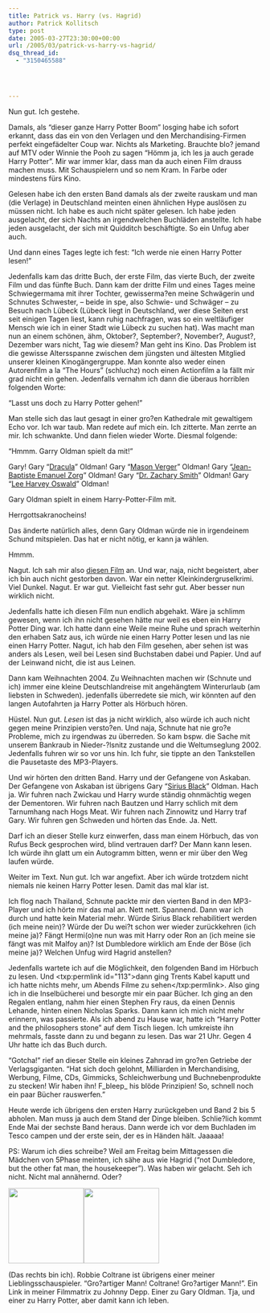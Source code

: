 ```yaml
---
title: Patrick vs. Harry (vs. Hagrid)
author: Patrick Kollitsch
type: post
date: 2005-03-27T23:30:00+00:00
url: /2005/03/patrick-vs-harry-vs-hagrid/
dsq_thread_id:
  - "3150465588"




---
```

Nun gut. Ich gestehe. 

Damals, als &#8220;dieser ganze Harry Potter Boom&#8221; losging habe ich sofort erkannt, dass das ein von den Verlagen und den Merchandising-Firmen perfekt eingefädelter Coup war. Nichts als Marketing. Brauchte blo? jemand auf MTV oder Winnie the Pooh zu sagen &#8220;Hömm ja, ich les ja auch gerade Harry Potter&#8221;. Mir war immer klar, dass man da auch einen Film drauss machen muss. Mit Schauspielern und so nem Kram. In Farbe oder mindestens fürs Kino.

Gelesen habe ich den ersten Band damals als der zweite rauskam und man (die Verlage) in Deutschland meinten einen ähnlichen Hype auslösen zu müssen nicht. Ich habe es auch nicht später gelesen. Ich habe jeden ausgelacht, der sich Nachts an irgendwelchen Buchläden anstellte. Ich habe jeden ausgelacht, der sich mit Quidditch beschäftigte. So ein Unfug aber auch.

Und dann eines Tages legte ich fest: &#8220;Ich werde nie einen Harry Potter lesen!&#8221;

Jedenfalls kam das dritte Buch, der erste Film, das vierte Buch, der zweite Film und das fünfte Buch. Dann kam der dritte Film und eines Tages meine Schwiegermama mit ihrer Tochter, gewisserma?en meine Schwägerin und Schnutes Schwester, &#8211; beide in spe, also Schwie- und Schwäger &#8211; zu Besuch nach Lübeck (Lübeck liegt in Deutschland, wer diese Seiten erst seit einigen Tagen liest, kann ruhig nachfragen, was so ein weltläufiger Mensch wie ich in einer Stadt wie Lübeck zu suchen hat). Was macht man nun an einem schönen, ähm, Oktober?, September?, November?, August?, Dezember wars nicht, Tag wie diesem? Man geht ins Kino. Das Problem ist die gewisse Altersspanne zwischen dem jüngsten und ältesten Mitglied unserer kleinen Kinogängergruppe. Man konnte also weder einen Autorenfilm a la &#8220;The Hours&#8221; (schluchz) noch einen Actionfilm a la fällt mir grad nicht ein gehen. Jedenfalls vernahm ich dann die überaus horriblen folgenden Worte:

&#8220;Lasst uns doch zu Harry Potter gehen!&#8221;

Man stelle sich das laut gesagt in einer gro?en Kathedrale mit gewaltigem Echo vor. Ich war taub. Man redete auf mich ein. Ich zitterte. Man zerrte an mir. Ich schwankte. Und dann fielen wieder Worte. Diesmal folgende:

&#8220;Hmmm. Garry Oldman spielt da mit!&#8221;

Gary! Gary &#8220;[Dracula][1]&#8221; Oldman! Gary &#8220;[Mason Verger][2]&#8221; Oldman! Gary &#8220;[Jean-Baptiste Emanuel Zorg][3]&#8221; Oldman! Gary &#8220;[Dr. Zachary Smith][4]&#8221; Oldman! Gary &#8220;[Lee Harvey Oswald][5]&#8221; Oldman!

Gary Oldman spielt in einem Harry-Potter-Film mit.

Herrgottsakranocheins!

Das änderte natürlich alles, denn Gary Oldman würde nie in irgendeinem Schund mitspielen. Das hat er nicht nötig, er kann ja wählen.

Hmmm.

Nagut. Ich sah mir also [diesen Film][6] an. Und war, naja, nicht begeistert, aber ich bin auch nicht gestorben davon. War ein netter Kleinkindergruselkrimi. Viel Dunkel. Nagut. Er war gut. Vielleicht fast sehr gut. Aber besser nun wirklich nicht.

Jedenfalls hatte ich diesen Film nun endlich abgehakt. Wäre ja schlimm gewesen, wenn ich ihn nicht gesehen hätte nur weil es eben ein Harry Potter Ding war. Ich hatte dann eine Weile meine Ruhe und sprach weiterhin den erhaben Satz aus, ich würde nie einen Harry Potter lesen und las nie einen Harry Potter. Nagut, ich hab den Film gesehen, aber sehen ist was anders als Lesen, weil bei Lesen sind Buchstaben dabei und Papier. Und auf der Leinwand nicht, die ist aus Leinen.

Dann kam Weihnachten 2004. Zu Weihnachten machen wir (Schnute und ich) immer eine kleine Deutschlandreise mit angehängtem Winterurlaub (am liebsten in Schweden). jedenfalls überredete sie mich, wir könnten auf den langen Autofahrten ja Harry Potter als Hörbuch hören. 

Hüstel. Nun gut. _Lesen_ ist das ja nicht wirklich, also würde ich auch nicht gegen meine Prinzipien versto?en. Und naja, Schnute hat nie gro?e Probleme, mich zu irgendwas zu überreden. So kam bspw. die Sache mit unserem Bankraub in Nieder-?lsnitz zustande und die Weltumseglung 2002. Jedenfalls fuhren wir so vor uns hin. Ich fuhr, sie tippte an den Tankstellen die Pausetaste des MP3-Players. 

Und wir hörten den dritten Band. Harry und der Gefangene von Askaban. Der Gefangene von Askaban ist übrigens Gary &#8220;[Sirius Black][6]&#8221; Oldman. Hach ja. Wir fuhren nach Zwickau und Harry wurde ständig ohnmächtig wegen der Dementoren. Wir fuhren nach Bautzen und Harry schlich mit dem Tarnumhang nach Hogs Meat. Wir fuhren nach Zinnowitz und Harry traf Gary. Wir fuhren gen Schweden und hörten das Ende. Ja. Nett.

Darf ich an dieser Stelle kurz einwerfen, dass man einem Hörbuch, das von Rufus Beck gesprochen wird, blind vertrauen darf? Der Mann kann lesen. Ich würde ihn glatt um ein Autogramm bitten, wenn er mir über den Weg laufen würde.

Weiter im Text. Nun gut. Ich war angefixt. Aber ich würde trotzdem nicht niemals nie keinen Harry Potter lesen. Damit das mal klar ist.

Ich flog nach Thailand, Schnute packte mir den vierten Band in den MP3-Player und ich hörte mir das mal an. Nett nett. Spannend. Dann war ich durch und hatte kein Material mehr. Würde Sirius Black rehabilitiert werden (ich meine nein)? Würde der Du wei?t schon wer wieder zurückkehren (ich meine ja)? Fängt Hermi(o)ne nun was mit Harry oder Ron an (ich meine sie fängt was mit Malfoy an)? Ist Dumbledore wirklich am Ende der Böse (ich meine ja)? Welchen Unfug wird Hagrid anstellen?

Jedenfalls wartete ich auf die Möglichkeit, den folgenden Band im Hörbuch zu lesen. Und <txp:permlink id="113">dann ging Trents Kabel kaputt und ich hatte nichts mehr, um Abends Filme zu sehen</txp:permlink>. Also ging ich in die Inselbücherei und besorgte mir ein paar Bücher. Ich ging an den Regalen entlang, nahm hier einen Stephen Fry raus, da einen Dennis Lehande, hinten einen Nicholas Sparks. Dann kann ich mich nicht mehr erinnern, was passierte. Als ich abend zu Hause war, hatte ich &#8220;Harry Potter and the philosophers stone&#8221; auf dem Tisch liegen. Ich umkreiste ihn mehrmals, fasste dann zu und begann zu lesen. Das war 21 Uhr. Gegen 4 Uhr hatte ich das Buch durch.

&#8220;Gotcha!&#8221; rief an dieser Stelle ein kleines Zahnrad im gro?en Getriebe der Verlagsgiganten. &#8220;Hat sich doch gelohnt, Milliarden in Merchandising, Werbung, Filme, CDs, Gimmicks, Schleichwerbung und Buchnebenprodukte zu stecken! Wir haben ihn! F\_bleep\_ his blöde Prinzipien! So, schnell noch ein paar Bücher rauswerfen.&#8221;

Heute werde ich übrigens den ersten Harry zurückgeben und Band 2 bis 5 abholen. Man muss ja auch dem Stand der Dinge bleiben. Schlie?lich kommt Ende Mai der sechste Band heraus. Dann werde ich vor dem Buchladen im Tesco campen und der erste sein, der es in Händen hält. Jaaaaa!

PS: Warum ich dies schreibe? Weil am Freitag beim Mittagessen die Mädchen von 5Phase meinten, ich sähe aus wie Hagrid (&#8220;not Dumbledore, but the other fat man, the housekeeper&#8221;). Was haben wir gelacht. Seh ich nicht. Nicht mal annähernd. Oder?

<img src="/images/82.jpg" style="width:150px;float:left;" />
  
<img src="/images/78.jpg" style="width:150px" />

(Das rechts bin ich). Robbie Coltrane ist übrigens einer meiner Lieblingsschauspieler. &#8220;Gro?artiger Mann! Coltrane! Gro?artiger Mann!&#8221;. Ein Link in meiner Filmmatrix zu Johnny Depp. Einer zu Gary Oldman. Tja, und einer zu Harry Potter, aber damit kann ich leben.

 [1]: http://imdb.com/title/tt0103874/
 [2]: http://imdb.com/title/tt0212985/
 [3]: http://imdb.com/title/tt0377917/
 [4]: http://imdb.com/title/tt0120738/
 [5]: http://imdb.com/title/tt0102138/
 [6]: http://imdb.com/title/tt0304141/